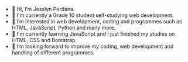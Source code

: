 - 👋 Hi, I’m Jesslyn Perdana.
- 🍱 I'm currently a Grade 10 student self-studying web development.
- 👀 I’m interested in web development, coding and programmes such as HTML, JavaScript, Python and many more.
- 🌱 I'm currently learning JavaScript and I just finished my studies on HTML, CSS and Bootstrap.
- 💞️ I’m looking forward to improve my coding, web development and handling of different programmes.

<!---
jesslynperdana/jesslynperdana is a ✨ special ✨ repository because its `README.md` (this file) appears on your GitHub profile.
You can click the Preview link to take a look at your changes.
--->
